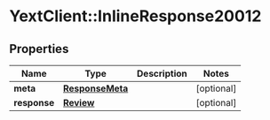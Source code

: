 # YextClient::InlineResponse20012

## Properties
Name | Type | Description | Notes
------------ | ------------- | ------------- | -------------
**meta** | [**ResponseMeta**](ResponseMeta.md) |  | [optional] 
**response** | [**Review**](Review.md) |  | [optional] 


